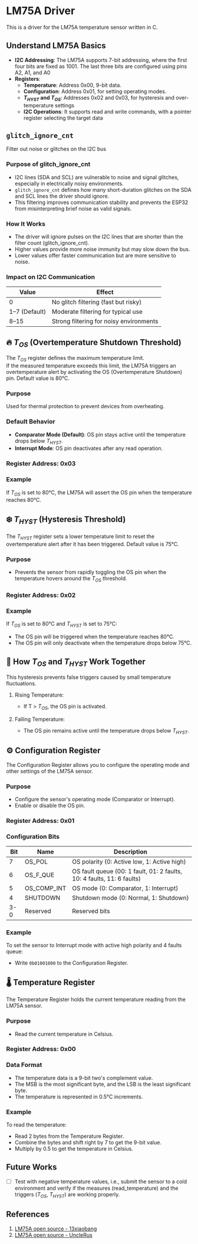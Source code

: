 # LM75A Driver
This is a driver for the LM75A temperature sensor written in C.

## Understand LM75A Basics
- **I2C Addressing**: The LM75A supports 7-bit addressing, where the first four bits are fixed as 1001. The last three bits are configured using pins A2, A1, and A0​
- **Registers**:
    - **Temperature**: Address 0x00, 9-bit data.
    - **Configuration**: Address 0x01, for setting operating modes.
    - **$T_{HYST}$ and $T_{OS}$**: Addresses 0x02 and 0x03, for hysteresis and over-temperature settings​
    - **I2C Operations**: It supports read and write commands, with a pointer register selecting the target data​


## `glitch_ignore_cnt`
Filter out noise or glitches on the I2C bus

### Purpose of glitch_ignore_cnt
 - I2C lines (SDA and SCL) are vulnerable to noise and signal glitches, especially in electrically noisy environments.
 - `glitch_ignore_cnt` defines how many short-duration glitches on the SDA and SCL lines the driver should ignore.
 - This filtering improves communication stability and prevents the ESP32 from misinterpreting brief noise as valid signals.
### How It Works
 - The driver will ignore pulses on the I2C lines that are shorter than the filter count (glitch_ignore_cnt).
 - Higher values provide more noise immunity but may slow down the bus.
 - Lower values offer faster communication but are more sensitive to noise.
### Impact on I2C Communication
| Value | Effect |
| ----- | ------ |
|    0    | No glitch filtering (fast but risky) |
| 1–7 (Default) |	Moderate filtering for typical use |
|  8–15  | Strong filtering for noisy environments |


## 🔥 $T_{OS}$ (Overtemperature Shutdown Threshold)
The $T_{OS}$ register defines the maximum temperature limit.\
If the measured temperature exceeds this limit, the LM75A triggers an overtemperature alert by activating the OS (Overtemperature Shutdown) pin. Default value is 80°C.

### Purpose
Used for thermal protection to prevent devices from overheating.

### Default Behavior
- **Comparator Mode (Default)**: OS pin stays active until the temperature drops below $T_{HYST}$.
- **Interrupt Mode**: OS pin deactivates after any read operation.

### Register Address: 0x03

### Example
If $T_{OS}$ is set to 80°C, the LM75A will assert the OS pin when the temperature reaches 80°C.


## ❄️ $T_{HYST}$ (Hysteresis Threshold)
The $T_{HYST}$ register sets a lower temperature limit to reset the overtemperature alert after it has been triggered. Default value is 75°C.

### Purpose
- Prevents the sensor from rapidly toggling the OS pin when the temperature hovers around the $T_{OS}$ threshold.

### Register Address: 0x02

### Example
If $T_{OS}$ is set to 80°C and $T_{HYST}$ is set to 75°C:
- The OS pin will be triggered when the temperature reaches 80°C.
- The OS pin will only deactivate when the temperature drops below 75°C.


## 🔄 How $T_{OS}$ and $T_{HYST}$ Work Together
This hysteresis prevents false triggers caused by small temperature fluctuations.
1. Rising Temperature:
    - If T > $T_{OS}$, the OS pin is activated.

2. Falling Temperature:
    - The OS pin remains active until the temperature drops below $T_{HYST}$.


## ⚙️ Configuration Register
The Configuration Register allows you to configure the operating mode and other settings of the LM75A sensor.

### Purpose
- Configure the sensor's operating mode (Comparator or Interrupt).
- Enable or disable the OS pin.

### Register Address: 0x01

### Configuration Bits
| Bit | Name       | Description                                      |
| --- | ---------- | ------------------------------------------------ |
| 7   | OS_POL     | OS polarity (0: Active low, 1: Active high)      |
| 6   | OS_F_QUE   | OS fault queue (00: 1 fault, 01: 2 faults, 10: 4 faults, 11: 6 faults) |
| 5   | OS_COMP_INT| OS mode (0: Comparator, 1: Interrupt)            |
| 4   | SHUTDOWN   | Shutdown mode (0: Normal, 1: Shutdown)           |
| 3-0 | Reserved   | Reserved bits                                    |

### Example
To set the sensor to Interrupt mode with active high polarity and 4 faults queue:
- Write `0b01001000` to the Configuration Register.


## 🌡️ Temperature Register
The Temperature Register holds the current temperature reading from the LM75A sensor.

### Purpose
- Read the current temperature in Celsius.

### Register Address: 0x00

### Data Format
- The temperature data is a 9-bit two's complement value.
- The MSB is the most significant byte, and the LSB is the least significant byte.
- The temperature is represented in 0.5°C increments.

### Example
To read the temperature:
- Read 2 bytes from the Temperature Register.
- Combine the bytes and shift right by 7 to get the 9-bit value.
- Multiply by 0.5 to get the temperature in Celsius.


## Future Works
- [ ] Test with negative temperature values, i.e., submit the sensor to a cold environment and verify if the measures (read_temperature) and the triggers ($T_{OS}$, $T_{HYST}$) are working properly.


## References
1. [LM75A open source - 13xiaobang](https://github.com/13xiaobang/esp32_lm75a/tree/master/main)
2. [LM75A open source - UncleRus](https://github.com/UncleRus/esp-idf-lib/tree/master/components/lm75)
